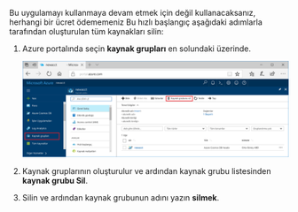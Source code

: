 Bu uygulamayı kullanmaya devam etmek için değil kullanacaksanız, herhangi bir ücret ödememeniz Bu hızlı başlangıç aşağıdaki adımlarla tarafından oluşturulan tüm kaynakları silin:

1. Azure portalında seçin **kaynak grupları** en solundaki üzerinde.  

   ![Azure portalında ölçümleri](./media/cosmos-db-delete-resource-group/delete-resources.png)

2. Kaynak gruplarının oluşturulur ve ardından kaynak grubu listesinden **kaynak grubu Sil**.

3. Silin ve ardından kaynak grubunun adını yazın **silmek**.

